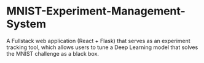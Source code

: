 # MNIST-Experiment-Management-System
A Fullstack web application (React + Flask) that serves as an experiment tracking tool, which allows users to tune a Deep Learning model that solves the MNIST challenge as a black box.

